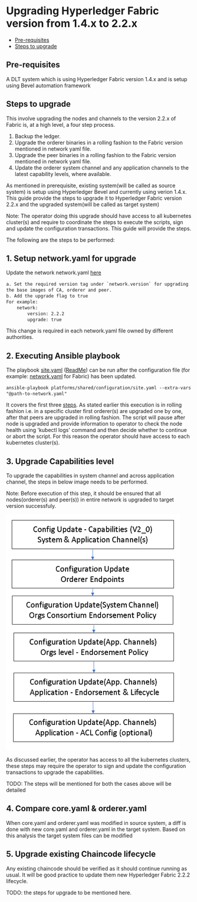 [//]: # (##############################################################################################)
[//]: # (Copyright Accenture. All Rights Reserved.)
[//]: # (SPDX-License-Identifier: Apache-2.0)
[//]: # (##############################################################################################)

<a name = "upgrading-fabric"></a>
# Upgrading Hyperledger Fabric version from 1.4.x to 2.2.x

- [Pre-requisites](#pre_req)
- [Steps to upgrade](#upgrade_steps)

<a name = "pre_req"></a>
## Pre-requisites
A DLT system which is using Hyperledger Fabric version 1.4.x and is setup using Bevel automation framework

<a name = "upgrade_steps"></a>
## Steps to upgrade
This involve upgrading the nodes and channels to the version 2.2.x of Fabric is, at a high level, a four step process.

1. Backup the ledger.
2. Upgrade the orderer binaries in a rolling fashion to the Fabric version mentioned in network yaml file.
3. Upgrade the peer binaries in a rolling fashion to the Fabric version mentioned in network yaml file.
4. Update the orderer system channel and any application channels to the latest capability levels, where available.

As mentioned in prerequisite, existing system(will be called as source system) is setup using Hyperledger Bevel and currently using verion 1.4.x. This guide provide the steps to upgrade it to Hyperledger Fabric version 2.2.x and the upgraded system(will be called as target system)

Note: The operator doing this upgrade should have access to all kubernetes cluster(s) and require to coordinate the steps to execute the scripts, sign and update the configuration transactions. This guide will provide the steps.

The following are the steps to be  performed:
## 1. Setup network.yaml for upgrade
Update the network network.yaml [here](https://github.com/hyperledger/bevel/tree/main/platforms/hyperledger-fabric/configuration/samples/network-fabricv2.yaml)
 
	a. Set the required version tag under `network.version` for upgrading the base images of CA, orderer and peer.
	b. Add the upgrade flag to true
	For example:
		network:
	  		version: 2.2.2
			upgrade: true			

This change is required in each network.yaml file owned by different authorities.

## 2. Executing Ansible playbook
The playbook [site.yaml](https://github.com/hyperledger/bevel/tree/main/platforms/shared/configuration/site.yaml) ([ReadMe](https://github.com/hyperledger/bevel/tree/main/platforms/shared/configuration/)) can be run after the configuration file (for example: [network.yaml](https://github.com/hyperledger/bevel/tree/main/platforms/hyperledger-fabric/configuration/samples/network-fabricv2.yaml) for Fabric) has been updated.
```
ansible-playbook platforms/shared/configuration/site.yaml --extra-vars "@path-to-network.yaml"
```
It covers the first three [steps](#upgrade_steps). As stated earlier this execution is in rolling fashion i.e. in a specific cluster first orderer(s) are upgraded one by one, after that peers are upgraded in rolling fashion. The script will pause after node is upgraded and provide information to operator to check the node health using 'kubectl logs' command and then decide whether to continue or abort the script. For this reason the operator should have access to each kubernetes cluster(s).

## 3. Upgrade Capabilities level
To upgrade the capabilities in system channel and across application channel, the steps in below image needs to be performed. 

Note: Before execution of this step, it should be ensured that all nodes(orderer(s) and peer(s)) in entire network is upgraded to target version successfuly.

![](./../_static/upgrade_channel.png)


As discussed earlier, the operator has access to all the kubernetes clusters, these steps may require the operator to sign and update the configuration transactions to upgrade the capabilities.

TODO: The steps will be mentioned for both the cases above will be detailed

## 4. Compare core.yaml & orderer.yaml
When core.yaml and orderer.yaml was modified in source system, a diff is done with new core.yaml and orderer.yaml in the target system. Based on this analysis the target system files can be modified

## 5. Upgrade existing Chaincode lifecycle
Any existing chaincode should be verified as it should continue running as usual. It will be good practice to update them new Hyperledger Fabric 2.2.2 lifecycle.

TODO: the steps for upgrade to be mentioned here.